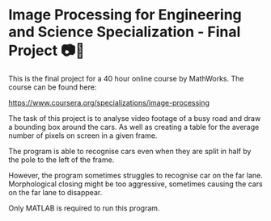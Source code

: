 # Image Processing for Engineering and Science Specialization - Final Project 📷📐

This is the final project for a 40 hour online course by MathWorks. The course can be found here: 

https://www.coursera.org/specializations/image-processing

The task of this project is to analyse video footage of a busy road and draw a bounding box around the cars. As well as creating a table for the average number of pixels on screen in a given frame.

The program is able to recognise cars even when they are split in half by the pole to the left of the frame.

However, the program sometimes struggles to recognise car on the far lane. Morphological closing might be too aggressive, sometimes causing the cars on the far lane to disappear.

Only MATLAB is required to run this program.
